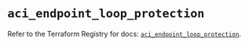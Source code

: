 # `aci_endpoint_loop_protection`

Refer to the Terraform Registry for docs: [`aci_endpoint_loop_protection`](https://registry.terraform.io/providers/ciscodevnet/aci/2.17.0/docs/resources/endpoint_loop_protection).
